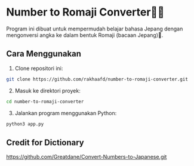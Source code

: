 # Number to Romaji Converter🏯🎎

Program ini dibuat untuk mempermudah belajar bahasa Jepang dengan mengonversi angka ke dalam bentuk Romaji (bacaan Jepang)🎌.

## Cara Menggunakan

1. Clone repositori ini:
```bash
git clone https://github.com/rakhaafd/number-to-romaji-converter.git
```

2. Masuk ke direktori proyek:
```bash
cd number-to-romaji-converter
```

3. Jalankan program menggunakan Python:
```bash
python3 app.py
```

## Credit for Dictionary
https://github.com/Greatdane/Convert-Numbers-to-Japanese.git
